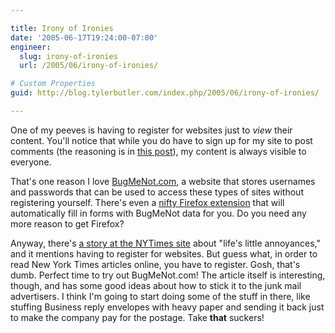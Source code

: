 ```yaml
---

title: Irony of Ironies
date: '2005-06-17T19:24:00-07:00'
engineer:
  slug: irony-of-ironies
  url: /2005/06/irony-of-ironies/

# Custom Properties
guid: http://blog.tylerbutler.com/index.php/2005/06/irony-of-ironies/

---
```


One of my peeves is having to register for websites just to _view_ their
content. You'll notice that while you do have to sign up for my site to post
comments (the reasoning is in [this post][1]), my content is always visible to
everyone.

  
That's one reason I love [BugMeNot.com][2], a website that stores usernames
and passwords that can be used to access these types of sites without
registering yourself. There's even a [nifty Firefox extension][3] that will
automatically fill in forms with BugMeNot data for you. Do you need any more
reason to get Firefox?

  
Anyway, there's [a story at the NYTimes site][1] about "life's little
annoyances," and it mentions having to register for websites. But guess what,
in order to read New York Times articles online, you have to register. Gosh,
that's dumb. Perfect time to try out BugMeNot.com! The article itself is
interesting, though, and has some good ideas about how to stick it to the junk
mail advertisers. I think I'm going to start doing some of the stuff in there,
like stuffing Business reply envelopes with heavy paper and sending it back
just to make the company pay for the postage. Take **that** suckers!

   [1]: http://www.nytimes.com/2005/03/15/nyregion/15annoyances.html
   [2]: http://www.bugmenot.com
   [3]: http://roachfiend.com/archives/2005/02/07/bugmenot/

